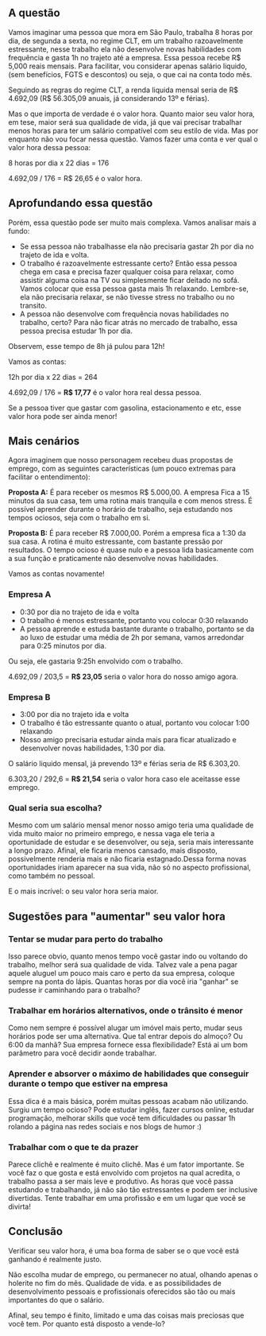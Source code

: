 ## A questão

Vamos imaginar uma pessoa que mora em São Paulo, trabalha 8 horas por dia, de segunda a sexta, no regime CLT, em um trabalho razoavelmente estressante, nesse trabalho ela não desenvolve novas habilidades com frequência e gasta 1h no trajeto até a empresa. Essa pessoa recebe R$ 5,000 reais mensais. Para facilitar, vou considerar apenas salário liquido, (sem benefícios, FGTS e descontos) ou seja, o que cai na conta todo mês.

Seguindo as regras do regime CLT, a renda liquida mensal seria de R$ 4.692,09 (R$ 56.305,09 anuais, já considerando 13º e férias).

Mas o que importa de verdade é o valor hora. Quanto maior seu valor hora, em tese, maior será sua qualidade de vida, já que vai precisar trabalhar menos horas para ter um salário compatível com seu estilo de vida. Mas por enquanto não vou focar nessa questão. Vamos fazer uma conta e ver qual o valor hora dessa pessoa:

8 horas por dia x 22 dias = 176

4.692,09 / 176 = R$ 26,65 é o valor hora.

## Aprofundando essa questão

Porém, essa questão pode ser muito mais complexa. Vamos analisar mais a fundo:

- Se essa pessoa não trabalhasse ela não precisaria gastar 2h por dia no trajeto de ida e volta.
- O trabalho é razoavelmente estressante certo? Então essa pessoa chega em casa e precisa fazer qualquer coisa para relaxar, como assistir alguma coisa na TV ou simplesmente ficar deitado no sofá. Vamos colocar que essa pessoa gasta mais 1h relaxando. Lembre-se, ela não precisaria relaxar, se não tivesse stress no trabalho ou no transito.
- A pessoa não desenvolve com frequência novas habilidades no trabalho, certo? Para não ficar atrás no mercado de trabalho, essa pessoa precisa estudar 1h por dia.

Observem, esse tempo de 8h já pulou para 12h!

Vamos as contas:

12h por dia x 22 dias = 264

4.692,09 / 176 = **R$ 17,77** é o valor hora real dessa pessoa.

Se a pessoa tiver que gastar com gasolina, estacionamento e etc, esse valor hora pode ser ainda menor!

## Mais cenários

Agora imaginem que nosso personagem recebeu duas propostas de emprego, com as seguintes características (um pouco extremas para facilitar o entendimento):

**Proposta A:** É para receber os mesmos R$ 5.000,00\. A empresa Fica a 15 minutos da sua casa, tem uma rotina mais tranquila e com menos stress. É possível aprender durante o horário de trabalho, seja estudando nos tempos ociosos, seja com o trabalho em si.

**Proposta B:** É para receber R$ 7.000,00\. Porém a empresa fica a 1:30 da sua casa. A rotina é muito estressante, com bastante pressão por resultados. O tempo ocioso é quase nulo e a pessoa lida basicamente com a sua função e praticamente não desenvolve novas habilidades.

Vamos as contas novamente!

### Empresa A

- 0:30 por dia no trajeto de ida e volta
- O trabalho é menos estressante, portanto vou colocar 0:30 relaxando
- A pessoa aprende e estuda bastante durante o trabalho, portanto se da ao luxo de estudar uma média de 2h por semana, vamos arredondar para 0:25 minutos por dia.

Ou seja, ele gastaria 9:25h envolvido com o trabalho.

4.692,09 / 203,5 = **R$ 23,05** seria o valor hora do nosso amigo agora.

### Empresa B

- 3:00 por dia no trajeto ida e volta
- O trabalho é tão estressante quanto o atual, portanto vou colocar 1:00 relaxando
- Nosso amigo precisaria estudar ainda mais para ficar atualizado e desenvolver novas habilidades, 1:30 por dia.

O salário liquido mensal, já prevendo 13º e férias seria de R$ 6.303,20.

6.303,20 / 292,6 = **R$ 21,54** seria o valor hora caso ele aceitasse esse emprego.

### Qual seria sua escolha?

Mesmo com um salário mensal menor nosso amigo teria uma qualidade de vida muito maior no primeiro emprego, e nessa vaga ele teria a oportunidade de estudar e se desenvolver, ou seja, seria mais interessante a longo prazo. Afinal, ele ficaria menos cansado, mais disposto, possivelmente renderia mais e não ficaria estagnado.Dessa forma novas oportunidades iriam aparecer na sua vida, não só no aspecto profissional, como também no pessoal.

E o mais incrível: o seu valor hora seria maior.

## Sugestões para "aumentar" seu valor hora

### Tentar se mudar para perto do trabalho

Isso parece obvio, quanto menos tempo você gastar indo ou voltando do trabalho, melhor será sua qualidade de vida. Talvez vale a pena pagar aquele aluguel um pouco mais caro e perto da sua empresa, coloque sempre na ponta do lápis. Quantas horas por dia você iria "ganhar" se pudesse ir caminhando para o trabalho?

### Trabalhar em horários alternativos, onde o trânsito é menor

Como nem sempre é possível alugar um imóvel mais perto, mudar seus horários pode ser uma alternativa. Que tal entrar depois do almoço? Ou 6:00 da manhã? Sua empresa fornece essa flexibilidade? Está ai um bom parâmetro para você decidir aonde trabalhar.

### Aprender e absorver o máximo de habilidades que conseguir durante o tempo que estiver na empresa

Essa dica é a mais básica, porém muitas pessoas acabam não utilizando. Surgiu um tempo ocioso? Pode estudar inglês, fazer cursos online, estudar programação, melhorar skills que você tem dificuldades ou passar 1h rolando a página nas redes sociais e nos blogs de humor :)

### Trabalhar com o que te da prazer

Parece clichê e realmente é muito clichê. Mas é um fator importante. Se você faz o que gosta e está envolvido com projetos na qual acredita, o trabalho passa a ser mais leve e produtivo. As horas que você passa estudando e trabalhando, já não são tão estressantes e podem ser inclusive divertidas. Tente trabalhar em uma profissão e em um lugar que você se divirta!

## Conclusão

Verificar seu valor hora, é uma boa forma de saber se o que você está ganhando é realmente justo.

Não escolha mudar de emprego, ou permanecer no atual, olhando apenas o holerite no fim do mês. Qualidade de vida. e as possibilidades de desenvolvimento pessoais e profissionais oferecidos são tão ou mais importantes do que o salário.

Afinal, seu tempo é finito, limitado e uma das coisas mais preciosas que você tem. Por quanto está disposto a vende-lo?
